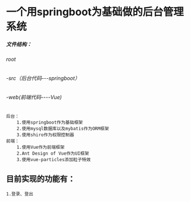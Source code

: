 
# 一个用springboot为基础做的后台管理系统
##### 文件结构：
###### root
###### -src（后台代码---springboot）
###### -web(前端代码----Vue)

    后台：
        1.使用springboot作为基础框架
        2.使用mysql数据库以及mybatis作为ORM框架
        3.使用shiro作为权限控制器
    前端：
        1.使用Vue作为前端框架
        2.Ant Design of Vue作为UI框架
        3.使用vue-particles添加粒子特效
        
## 目前实现的功能有：
    1.登录、登出